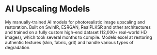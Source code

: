 # AI Upscaling Models
My manually-trained AI models for photorealistic image upscaling and restoration. Built on SwinIR, ESRGAN, RealPLKSR and other architectures and trained on a fully custom high-end dataset (12,000+ real-world HD images), which took several months to compile. Models excel at restoring authentic textures (skin, fabric, grit) and handle various types of degradation.
